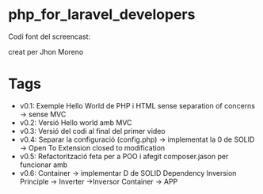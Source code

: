 # php_for_laravel_developers

Codi font del screencast:

creat per Jhon Moreno

# Tags

- v0.1: Exemple Hello World de PHP i HTML sense separation of concerns -> sense MVC 
- v0.2: Versió Hello world amb MVC
- v0.3: Versió del codi al final del primer video
- v0.4: Separar la configuració (config.php) -> implementat la 0 de SOLID -> Open To Extension closed to modification
- v0.5: Refactorització feta per a POO i afegit composer.jason per funcionar amb
- v0.6: Container -> implementar D de SOLID Dependency Inversion Principle -> Inverter ->Inversor Container -> APP